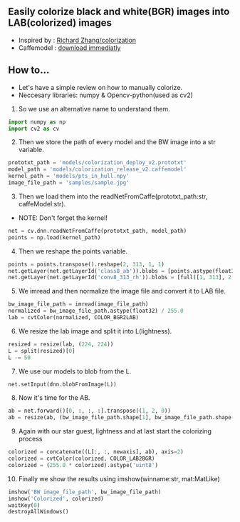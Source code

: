 ## Easily colorize black and white(BGR) images into LAB(colorized) images
- Inspired by : [Richard Zhang/colorization](https://github.com/richzhang/colorization.git)
- Caffemodel : [download immediatly](https://www.youtube.com/redirect?event=video_description&redir_token=QUFFLUhqa0lvZ3Z5VWhOZVJwTGtxbkdRd1lzMUJHS3dvd3xBQ3Jtc0tuVl9ZbGtmRlRkaXRINkNtSDVpSTZzZEN0bWdZaGlsc3Fyb2JnLWxzN1NSd1ROd2R1cXdQVG9mM1lKT0VaM2JORFV5cWdJZklpaHJlSmdxOGdiN185N0RNVTJzSllHZXBZVnhVdzFNejRxdWtiUzNncw&q=https%3A%2F%2Fwww.dropbox.com%2Fs%2Fdx0qvhhp5hbcx7z%2Fcolorization_release_v2.caffemodel%3Fdl%3D1&v=gAmskBNz_Vc)
## How to...
- Let's have a simple review on how to manually colorize.
- Neccesary libraries: numpy & Opencv-python(used as cv2)
1. So we use an alternative name to understand them.
```python
import numpy as np
import cv2 as cv
```
2. Then we store the path of every model and the BW image into a str variable.
```python
prototxt_path = 'models/colorization_deploy_v2.prototxt'
model_path = 'models/colorization_release_v2.caffemodel'    
kernel_path = 'models/pts_in_hull.npy'
image_file_path = 'samples/sample.jpg'
```
3. Then we load them into the readNetFromCaffe(prototxt_path:str, caffeModel:str).
- NOTE: Don't forget the kernel!
```python
net = cv.dnn.readNetFromCaffe(prototxt_path, model_path)
points = np.load(kernel_path)
```
4. Then we reshape the points variable.
```python
points = points.transpose().reshape(2, 313, 1, 1)
net.getLayer(net.getLayerId('class8_ab')).blobs = [points.astype(float32)]
net.getLayer(net.getLayerId('conv8_313_rh')).blobs = [full([1, 313], 2.686, dtype='float32')]
```
5. We imread and then normalize the image file and convert it to LAB file.
```python
bw_image_file_path = imread(image_file_path)
normalized = bw_image_file_path.astype(float32) / 255.0
lab = cvtColor(normalized, COLOR_BGR2LAB)
```
6. We resize the lab image and split it into L(lightness).
```python
resized = resize(lab, (224, 224))
L = split(resized)[0]
L -= 50
```
7. We use our models to blob from the L.
```python
net.setInput(dnn.blobFromImage(L))
```
8. Now it's time for the AB.
```python
ab = net.forward()[0, :, :, :].transpose((1, 2, 0))
ab = resize(ab, (bw_image_file_path.shape[1], bw_image_file_path.shape[0]))
```
9. Again with our star guest, lightness and at last start the colorizing process
```python
colorized = concatenate((L[:, :, newaxis], ab), axis=2)
colorized = cvtColor(colorized, COLOR_LAB2BGR)
colorized = (255.0 * colorized).astype('uint8')
```
10. Finally we show the results using imshow(winname:str, mat:MatLike)
```python
imshow('BW image_file_path', bw_image_file_path)
imshow('Colorized', colorized)
waitKey(0)
destroyAllWindows()
```